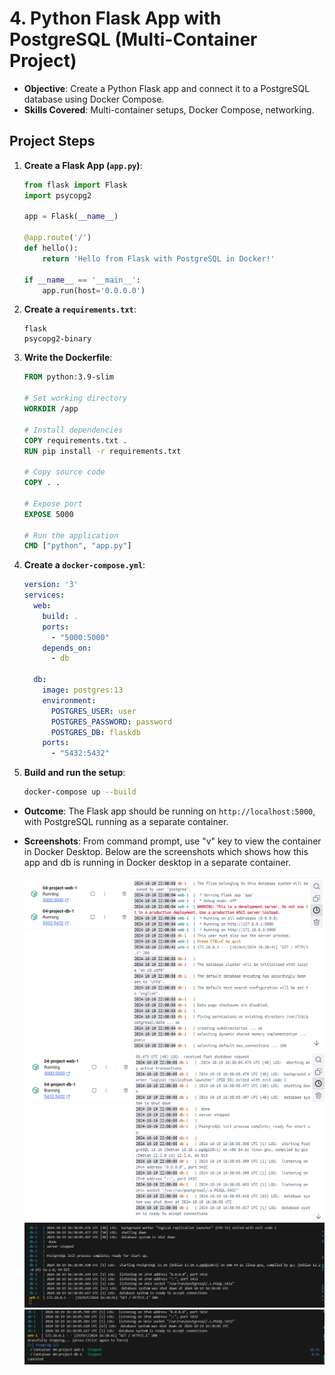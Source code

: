 # **4. Python Flask App with PostgreSQL (Multi-Container Project)**

- **Objective**: Create a Python Flask app and connect it to a PostgreSQL database using Docker Compose.
- **Skills Covered**: Multi-container setups, Docker Compose, networking.

## **Project Steps**

   1. **Create a Flask App (`app.py`)**:

      ```python
      from flask import Flask
      import psycopg2

      app = Flask(__name__)

      @app.route('/')
      def hello():
          return 'Hello from Flask with PostgreSQL in Docker!'

      if __name__ == '__main__':
          app.run(host='0.0.0.0')
      ```

   2. **Create a `requirements.txt`**:

      ```
      flask
      psycopg2-binary
      ```

   3. **Write the Dockerfile**:

      ```dockerfile
      FROM python:3.9-slim

      # Set working directory
      WORKDIR /app

      # Install dependencies
      COPY requirements.txt .
      RUN pip install -r requirements.txt

      # Copy source code
      COPY . .

      # Expose port
      EXPOSE 5000

      # Run the application
      CMD ["python", "app.py"]
      ```

   4. **Create a `docker-compose.yml`**:

      ```yaml
      version: '3'
      services:
        web:
          build: .
          ports:
            - "5000:5000"
          depends_on:
            - db

        db:
          image: postgres:13
          environment:
            POSTGRES_USER: user
            POSTGRES_PASSWORD: password
            POSTGRES_DB: flaskdb
          ports:
            - "5432:5432"
      ```

   5. **Build and run the setup**:

      ```bash
      docker-compose up --build
      ```

- **Outcome**: The Flask app should be running on `http://localhost:5000`, with PostgreSQL running as a separate container.
- **Screenshots**: From command prompt, use "v" key to view the container in Docker Desktop. Below are the screenshots which shows how this app and db is running in Docker desktop in a separate container.

   ![alt text](01.png) ![alt text](02.png) ![alt text](03.png) ![alt text](04.png)